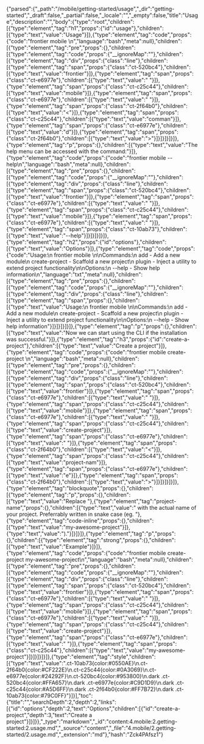 {"parsed":{"_path":"/mobile/getting-started/usage","_dir":"getting-started","_draft":false,"_partial":false,"_locale":"","_empty":false,"title":"Usage","description":"","body":{"type":"root","children":[{"type":"element","tag":"h1","props":{"id":"usage"},"children":[{"type":"text","value":"Usage"}]},{"type":"element","tag":"code","props":{"code":"frontier mobile <command>\n","language":"bash","meta":null},"children":[{"type":"element","tag":"pre","props":{},"children":[{"type":"element","tag":"code","props":{"__ignoreMap":""},"children":[{"type":"element","tag":"div","props":{"class":"line"},"children":[{"type":"element","tag":"span","props":{"class":"ct-520bc4"},"children":[{"type":"text","value":"frontier"}]},{"type":"element","tag":"span","props":{"class":"ct-e6977e"},"children":[{"type":"text","value":" "}]},{"type":"element","tag":"span","props":{"class":"ct-c25c44"},"children":[{"type":"text","value":"mobile"}]},{"type":"element","tag":"span","props":{"class":"ct-e6977e"},"children":[{"type":"text","value":" "}]},{"type":"element","tag":"span","props":{"class":"ct-2f64b0"},"children":[{"type":"text","value":"<"}]},{"type":"element","tag":"span","props":{"class":"ct-c25c44"},"children":[{"type":"text","value":"comman"}]},{"type":"element","tag":"span","props":{"class":"ct-e6977e"},"children":[{"type":"text","value":"d"}]},{"type":"element","tag":"span","props":{"class":"ct-2f64b0"},"children":[{"type":"text","value":">"}]}]}]}]}]},{"type":"element","tag":"p","props":{},"children":[{"type":"text","value":"The help menu can be accessed with the command:"}]},{"type":"element","tag":"code","props":{"code":"frontier mobile --help\n","language":"bash","meta":null},"children":[{"type":"element","tag":"pre","props":{},"children":[{"type":"element","tag":"code","props":{"__ignoreMap":""},"children":[{"type":"element","tag":"div","props":{"class":"line"},"children":[{"type":"element","tag":"span","props":{"class":"ct-520bc4"},"children":[{"type":"text","value":"frontier"}]},{"type":"element","tag":"span","props":{"class":"ct-e6977e"},"children":[{"type":"text","value":" "}]},{"type":"element","tag":"span","props":{"class":"ct-c25c44"},"children":[{"type":"text","value":"mobile"}]},{"type":"element","tag":"span","props":{"class":"ct-e6977e"},"children":[{"type":"text","value":" "}]},{"type":"element","tag":"span","props":{"class":"ct-10ab73"},"children":[{"type":"text","value":"--help"}]}]}]}]}]},{"type":"element","tag":"h2","props":{"id":"options"},"children":[{"type":"text","value":"Options"}]},{"type":"element","tag":"code","props":{"code":"Usage:\n  frontier mobile <command>\n\nCommands:\n    add              -  Add a new module\n    create-project   -  Scaffold a new project\n    plugin           -  Inject a utility to extend project functionality\n\nOptions:\n    --help           -  Show help information\n","language":"txt","meta":null},"children":[{"type":"element","tag":"pre","props":{},"children":[{"type":"element","tag":"code","props":{"__ignoreMap":""},"children":[{"type":"element","tag":"div","props":{"class":"line"},"children":[{"type":"element","tag":"span","props":{},"children":[{"type":"text","value":"Usage:\n  frontier mobile <command>\n\nCommands:\n    add              -  Add a new module\n    create-project   -  Scaffold a new project\n    plugin           -  Inject a utility to extend project functionality\n\nOptions:\n    --help           -  Show help information"}]}]}]}]}]},{"type":"element","tag":"p","props":{},"children":[{"type":"text","value":"Now we can start using the CLI if the installation was successful."}]},{"type":"element","tag":"h3","props":{"id":"create-a-project"},"children":[{"type":"text","value":"Create a project"}]},{"type":"element","tag":"code","props":{"code":"frontier mobile create-project <project-name>\n","language":"bash","meta":null},"children":[{"type":"element","tag":"pre","props":{},"children":[{"type":"element","tag":"code","props":{"__ignoreMap":""},"children":[{"type":"element","tag":"div","props":{"class":"line"},"children":[{"type":"element","tag":"span","props":{"class":"ct-520bc4"},"children":[{"type":"text","value":"frontier"}]},{"type":"element","tag":"span","props":{"class":"ct-e6977e"},"children":[{"type":"text","value":" "}]},{"type":"element","tag":"span","props":{"class":"ct-c25c44"},"children":[{"type":"text","value":"mobile"}]},{"type":"element","tag":"span","props":{"class":"ct-e6977e"},"children":[{"type":"text","value":" "}]},{"type":"element","tag":"span","props":{"class":"ct-c25c44"},"children":[{"type":"text","value":"create-project"}]},{"type":"element","tag":"span","props":{"class":"ct-e6977e"},"children":[{"type":"text","value":" "}]},{"type":"element","tag":"span","props":{"class":"ct-2f64b0"},"children":[{"type":"text","value":"<"}]},{"type":"element","tag":"span","props":{"class":"ct-c25c44"},"children":[{"type":"text","value":"project-nam"}]},{"type":"element","tag":"span","props":{"class":"ct-e6977e"},"children":[{"type":"text","value":"e"}]},{"type":"element","tag":"span","props":{"class":"ct-2f64b0"},"children":[{"type":"text","value":">"}]}]}]}]}]},{"type":"element","tag":"blockquote","props":{},"children":[{"type":"element","tag":"p","props":{},"children":[{"type":"text","value":"Replace "},{"type":"element","tag":"project-name","props":{},"children":[{"type":"text","value":" with the actual name of your project. Preferrably written in snake case (eg. "},{"type":"element","tag":"code-inline","props":{},"children":[{"type":"text","value":"my-awesome-project"}]},{"type":"text","value":")."}]}]}]},{"type":"element","tag":"p","props":{},"children":[{"type":"element","tag":"strong","props":{},"children":[{"type":"text","value":"Example"}]}]},{"type":"element","tag":"code","props":{"code":"frontier mobile create-project my-awesome-project\n","language":"bash","meta":null},"children":[{"type":"element","tag":"pre","props":{},"children":[{"type":"element","tag":"code","props":{"__ignoreMap":""},"children":[{"type":"element","tag":"div","props":{"class":"line"},"children":[{"type":"element","tag":"span","props":{"class":"ct-520bc4"},"children":[{"type":"text","value":"frontier"}]},{"type":"element","tag":"span","props":{"class":"ct-e6977e"},"children":[{"type":"text","value":" "}]},{"type":"element","tag":"span","props":{"class":"ct-c25c44"},"children":[{"type":"text","value":"mobile"}]},{"type":"element","tag":"span","props":{"class":"ct-e6977e"},"children":[{"type":"text","value":" "}]},{"type":"element","tag":"span","props":{"class":"ct-c25c44"},"children":[{"type":"text","value":"create-project"}]},{"type":"element","tag":"span","props":{"class":"ct-e6977e"},"children":[{"type":"text","value":" "}]},{"type":"element","tag":"span","props":{"class":"ct-c25c44"},"children":[{"type":"text","value":"my-awesome-project"}]}]}]}]}]},{"type":"element","tag":"style","children":[{"type":"text","value":".ct-10ab73{color:#0550AE}\n.ct-2f64b0{color:#CF222E}\n.ct-c25c44{color:#0A3069}\n.ct-e6977e{color:#24292F}\n.ct-520bc4{color:#953800}\n.dark .ct-520bc4{color:#FFA657}\n.dark .ct-e6977e{color:#C9D1D9}\n.dark .ct-c25c44{color:#A5D6FF}\n.dark .ct-2f64b0{color:#FF7B72}\n.dark .ct-10ab73{color:#79C0FF}"}]}],"toc":{"title":"","searchDepth":2,"depth":2,"links":[{"id":"options","depth":2,"text":"Options","children":[{"id":"create-a-project","depth":3,"text":"Create a project"}]}]}},"_type":"markdown","_id":"content:4.mobile:2.getting-started:2.usage.md","_source":"content","_file":"4.mobile/2.getting-started/2.usage.md","_extension":"md"},"hash":"Zck4PAfsz1"}
